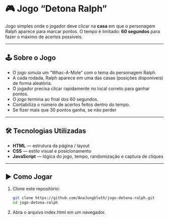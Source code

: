 # 🎮 Jogo “Detona Ralph”

Jogo simples onde o jogador deve clicar na **casa** em que o personagem Ralph aparece para marcar pontos. O tempo é limitado: **60 segundos** para fazer o máximo de acertos possíveis.

---

## 🕹️ Sobre o Jogo

- O jogo simula um “Whac-A-Mole” com o tema do personagem Ralph.  
- A cada rodada, Ralph aparece em uma das casas (posições disponíveis) de forma aleatória.  
- O jogador precisa clicar rapidamente no local correto para ganhar pontos.  
- O jogo termina ao final dos 60 segundos.  
- Contabiliza o número de acertos feitos dentro do tempo.
- Se fizer mais que 30 pontos ganha, se não perder

---

## 🛠 Tecnologias Utilizadas

- **HTML** — estrutura da página / layout  
- **CSS** — estilo visual e posicionamento  
- **JavaScript** — lógica do jogo, tempo, randomização e captura de cliques

---

## ▶️ Como Jogar

1. Clone este repositório:

   ```bash
   git clone https://github.com/AnaJungbluth/jogo-detona-ralph.git
   cd jogo-detona-ralph
   ```

2. Abra o arquivo index.html em um navegador.
